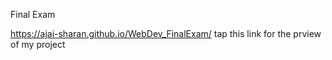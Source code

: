 Final Exam

https://ajai-sharan.github.io/WebDev_FinalExam/ tap this link for the prview of my project
